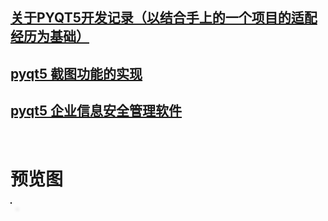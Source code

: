 
## [关于PYQT5开发记录（以结合手上的一个项目的适配经历为基础）][1]
## [ pyqt5 截图功能的实现 ][2]
## [ pyqt5 企业信息安全管理软件 ][3]

[1]:https://www.jianshu.com/u/e410909d5b98
[2]:https://github.com/frankcreating/frankcreating.github.io/blob/master/pyqt/pyqt5-cut-picture.md
[3]:https://github.com/frankcreating/SECURITY-CHECK
<br>
# 预览图

<img style="box-shadow: 10px 10px 5px #888888;border: 1px solid black;" src=""/>


